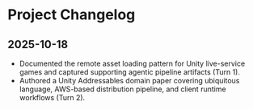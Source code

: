 # Project Changelog

## 2025-10-18
- Documented the remote asset loading pattern for Unity live-service games and captured supporting agentic pipeline artifacts (Turn 1).
- Authored a Unity Addressables domain paper covering ubiquitous language, AWS-based distribution pipeline, and client runtime workflows (Turn 2).
